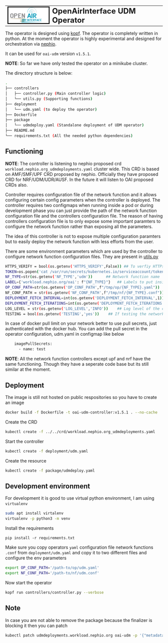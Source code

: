 <table style="border-collapse: collapse; border: none;">
  <tr style="border-collapse: collapse; border: none;">
    <td style="border-collapse: collapse; border: none;">
      <a href="http://www.openairinterface.org/">
         <img src="../../docs/images/oai_final_logo.png" alt="" border=3 height=50 width=150>
         </img>
      </a>
    </td>
    <td style="border-collapse: collapse; border: none; vertical-align: center;">
      <b><font size = "5">OpenAirInterface UDM Operator</font></b>
    </td>
  </tr>
</table>

The operator is designed using [kopf](https://kopf.readthedocs.io/). The operator is completely written in python. At the moment the operator is highly experimental and designed for orchestration via [nephio](https://nephio.org/). 

It can be used for `oai-udm` version `v1.5.1`.

**NOTE**: So far we have only tested the operator on a minikube cluster. 

The directory structure is below:

```bash
.
├── controllers
│   ├── controller.py (Main controller logic)
│   └── utils.py (Supporting functions)
├── deployment
│   └── udm.yaml (to deploy the operator)
├── Dockerfile  
├── package
│   └── udmdeploy.yaml (Standalone deployment of UDM operator)
├── README.md
└── requirements.txt (All the needed python dependencies)
```

## Functioning

**NOTE**: The controller is listening to nephio proposed crd `workload.nephio.org_udmdeployments.yaml` cluster wide. This CRD is based on AMF/SMF/UPF CRD proposed by nephio. Officially they have proposed CRD for NRF/UDM/UDR/AUSF. In the future it will listen to OAI proposed CRDs also.

Controller requires configuration file of the network function and it allows configuring certain config parameters when the controller is deployed. The controller requires two configmaps when running inside a pod or during development phase you can just provide the path of the network function configuration file and the controllers configuration file. The reason of having controllers configuration file is to only expose some important paramters to configure the network function rather than exposing all the parameters. 

The idea of this controller is not to expose multiple configuration paramters but to easily deploy the network function with less efforts from the user. 

There are some environment parameters which are used by the controller to configure network function configuration files. They are present in [utils.py](controllers/utils.py)

```bash
HTTPS_VERIFY = bool(os.getenv('HTTPS_VERIFY',False)) ## To verfiy HTTPs certificates when communicating with cluster
TOKEN=os.popen('cat /var/run/secrets/kubernetes.io/serviceaccount/token').read() ## Token used to communicate with Kube cluster
NF_TYPE=str(os.getenv('NF_TYPE','udm'))      ## Network function name
LABEL={'workload.nephio.org/oai': f"{NF_TYPE}"}   ## Labels to put inside the owned resources
OP_CONF_PATH=str(os.getenv('OP_CONF_PATH',f"/tmp/op/{NF_TYPE}.yaml"))  ## Operators configuration file
NF_CONF_PATH = str(os.getenv('NF_CONF_PATH',f"/tmp/nf/{NF_TYPE}.conf"))  ## Network function configuration file
DEPLOYMENT_FETCH_INTERVAL=int(os.getenv('DEPLOYMENT_FETCH_INTERVAL',1)) # Fetch the status of deployment every x seconds
DEPLOYMENT_FETCH_ITERATIONS=int(os.getenv('DEPLOYMENT_FETCH_ITERATIONS',100))  # Number of times to fetch the deployment
LOG_LEVEL = str(os.getenv('LOG_LEVEL','INFO'))    ## Log level of the controller
TESTING = bool(os.getenv('TESTING','yes'))    ## If testing the network function, it will remove the init container which checks for NRFs availability
```

In case of docker pull limit on your network better to use pull secrets, just authenticated with the docker hub. You can add the pull secret in the operator configuration, udm.yaml in configmap like below

```bash
    imagePullSecrets:
      - name: test
```

**NOTE**: All the network function controllers except upf and nrf have the same functioning. Though they have a seperate code base but its still similar at the moment.

## Deployment

The image is still not hosted on public respositories so you have to create an image

```bash
docker build -f Dockerfile -t oai-udm-controller:v1.5.1 . --no-cache
```

Create the CRD

```bash
kubectl create -f ../../crd/workload.nephio.org_udmdeployments.yaml
```

Start the controller 

```bash
kubectl create -f deployment/udm.yaml
```

Create the resource

```bash
kubectl create -f package/udmdeploy.yaml
```

## Development environment

For development it is good to use virtual python environment, I am using `virtualenv`

``` bash
sudo apt install virtalenv
virtualenv -p python3 -m venv
```

Install the requirements

```
pip install -r requirements.txt
```

Make sure you copy operators `yaml` configuration file network functions `.conf` from `deployment/udm.yaml` and copy it to two different files and configure the env parameters 

```bash
export OP_CONF_PATH='/path-to/op/udm.yaml'
export NF_CONF_PATH='/path-to/nf/udm.conf'
```
Now start the operator

```bash
kopf run controllers/controller.py --verbose
```

## Note

In case you are not able to remove the package because the finalizer is blocking it then you can patch

```bash
kubectl patch udmdeployments.workload.nephio.org oai-udm -p '{"metadata": {"finalizers": []}}' --type merge
```
